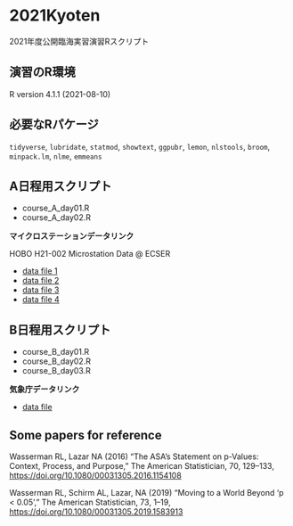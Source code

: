# 2021Kyoten

2021年度公開臨海実習演習Rスクリプト

## 演習のR環境

R version 4.1.1 (2021-08-10)

## 必要なRパケージ

`tidyverse`, `lubridate`, `statmod`, `showtext`, `ggpubr`, `lemon`, `nlstools`, `broom`, `minpack.lm`, `nlme`, `emmeans`

## A日程用スクリプト

* course_A_day01.R
* course_A_day02.R

**マイクロステーションデータリンク**

HOBO H21-002 Microstation Data @ ECSER

* [data file 1](https://docs.google.com/spreadsheets/d/e/2PACX-1vR0FUr9fZ8SbFw3UGS6lulZqbzqW34jtlRj5VmKN8S8QcS4vjYmRafC7v6fwoNljMUlJVTlYRkbrui5/pub?output=csv)
* [data file 2](https://docs.google.com/spreadsheets/d/e/2PACX-1vTt_rEpmL7eWJtOc5MprXeihH4LTXkE9CyoLyPext6j3_9wbYAQAXQlEiSOs_Hse0hGLH6-zb6NJVKu/pub?output=csv)
* [data file 3](https://docs.google.com/spreadsheets/d/e/2PACX-1vSjodK7zDfhObB8OXSgfq0ZMJQh2d1Q__TFoSJ-6pPnsz50QE34xdJuJ5HQzR5RvyprB2GvsQYPw6Q4/pub?output=csv)
* [data file 4](https://docs.google.com/spreadsheets/d/e/2PACX-1vRn0FUJhsKmyjTNPqahTZnhYvXP-ox6_ze1rwmMCFqpil3vyxsmfBgR-3NyGwfriH8z7xh4v38JemnU/pub?output=csv)


## B日程用スクリプト

* course_B_day01.R
* course_B_day02.R
* course_B_day03.R

**気象庁データリンク**

* [data file](https://docs.google.com/spreadsheets/d/e/2PACX-1vRH8_QwdlSReHgksJaWeRgHJ6J5ELx_7zyFRN7ZVdUHl87vkbZiV9bN42Mf3do8InyTufpQAWF1rKJC/pub?output=csv)

## Some papers for reference

Wasserman RL, Lazar NA (2016) “The ASA’s Statement on p-Values: Context, Process, and Purpose,” The American Statistician, 70, 129–133, https://doi.org/10.1080/00031305.2016.1154108

Wasserman RL, Schirm AL, Lazar, NA (2019) “Moving to a World Beyond ‘p < 0.05’,” The American Statistician, 73, 1–19, https://doi.org/10.1080/00031305.2019.1583913
